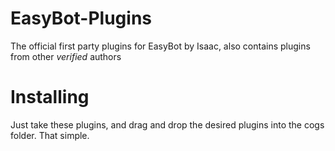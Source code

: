 # EasyBot-Plugins

The official first party plugins for EasyBot by Isaac, also contains plugins from other *verified* authors

# Installing

Just take these plugins, and drag and drop the desired plugins into the cogs folder. That simple. 
